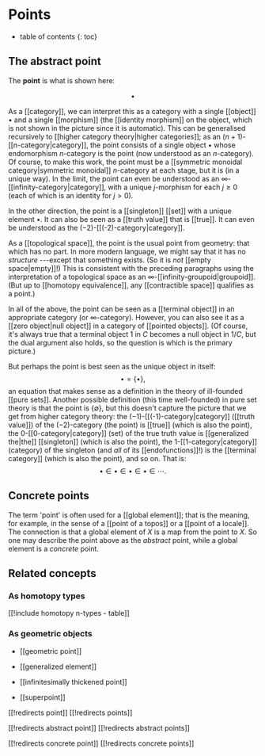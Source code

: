 
# Points
* table of contents
{: toc}

## The abstract point

The **point** is what is shown here:

$$\bullet$$

As a [[category]], we can interpret this as a category with a single [[object]] $\bullet$ and a single [[morphism]] (the [[identity morphism]] on the object, which is not shown in the picture since it is automatic).  This can be generalised recursively to [[higher category theory|higher categories]]; as an $(n+1)$-[[n-category|category]], the point consists of a single object $\bullet$ whose endomorphism $n$-category is the point (now understood as an $n$-category).  Of course, to make this work, the point must be a [[symmetric monoidal category|symmetric monoidal]] $n$-category at each stage, but it is (in a unique way).  In the limit, the point can even be understood as an $\infty$-[[infinity-category|category]], with a unique $j$-morphism for each $j \geq 0$ (each of which is an identity for $j \gt 0$).

In the other direction, the point is a [[singleton]] [[set]] with a unique element $\bullet$.  It can also be seen as a [[truth value]] that is [[true]].  It can even be understood as the $(-2)$-[[(-2)-category|category]].

As a [[topological space]], the point is the usual point from geometry: that which has no part.  In more modern language, we might say that it has no *structure* ---except that something exists.  (So it is *not* [[empty space|empty]]!)  This is consistent with the preceding paragraphs using the interpretation of a topological space as an $\infty$-[[infinity-groupoid|groupoid]].  (But up to [[homotopy equivalence]], any [[contractible space]] qualifies as a point.)

In all of the above, the point can be seen as a [[terminal object]] in an appropriate category (or $\infty$-category).  However, you can also see it as a [[zero object|null object]] in a category of [[pointed objects]].  (Of course, it\'s always true that a terminal object $1$ in $C$ becomes a null object in $1/C$, but the dual argument also holds, so the question is which is the primary picture.)

But perhaps the point is best seen as the unique object in itself:
$$ \bullet = \{\bullet\} ,$$
an equation that makes sense as a definition in the theory of ill-founded [[pure sets]].  Another possible definition (this time well-founded) in pure set theory is that the point is $\{\emptyset\}$, but this doesn\'t capture the picture that we get from higher category theory: the $(-1)$-[[(-1)-category|category]] ([[truth value]]) of the $(-2)$-category (the point) is [[true]] (which is also the point), the $0$-[[0-category|category]] (set) of the true truth value is [[generalized the|the]] [[singleton]] (which is also the point), the $1$-[[1-category|category]] (category) of the singleton (and *all* of its [[endofunctions]]!) is the [[terminal category]] (which is also the point), and so on.  That is:
$$ \bullet \in \bullet \in \bullet \in \bullet \in \cdots .$$


## Concrete points

The term 'point' is often used for a [[global element]]; that is the meaning, for example, in the sense of a [[point of a topos]] or a [[point of a locale]].  The connection is that a global element of $X$ is a map from the point to $X$.  So one may describe the point above as the *abstract* point, while a global element is a *concrete* point.


## Related concepts

### As homotopy types

[[!include homotopy n-types - table]]


### As geometric objects

* [[geometric point]]

* [[generalized element]]

* [[infinitesimally thickened point]]

* [[superpoint]]

[[!redirects point]]
[[!redirects points]]

[[!redirects abstract point]]
[[!redirects abstract points]]

[[!redirects concrete point]]
[[!redirects concrete points]]
